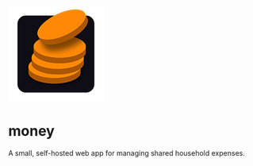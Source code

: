 ![logo](https://raw.githubusercontent.com/adelhult/money/master/static/logos/logo192.png)
# money
A small, self-hosted web app for managing shared household expenses.
